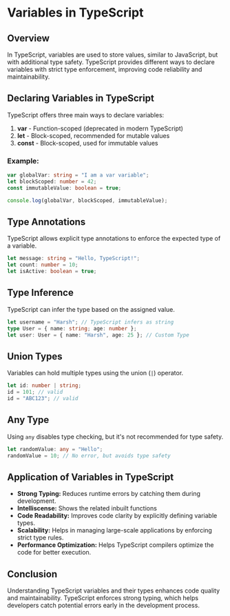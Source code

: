 # Variables in TypeScript

## Overview
In TypeScript, variables are used to store values, similar to JavaScript, but with additional type safety. TypeScript provides different ways to declare variables with strict type enforcement, improving code reliability and maintainability.

## Declaring Variables in TypeScript
TypeScript offers three main ways to declare variables:

1. **var** - Function-scoped (deprecated in modern TypeScript)
2. **let** - Block-scoped, recommended for mutable values
3. **const** - Block-scoped, used for immutable values

### Example:
```typescript
var globalVar: string = "I am a var variable";
let blockScoped: number = 42;
const immutableValue: boolean = true;

console.log(globalVar, blockScoped, immutableValue);
```

## Type Annotations
TypeScript allows explicit type annotations to enforce the expected type of a variable.

```typescript
let message: string = "Hello, TypeScript!";
let count: number = 10;
let isActive: boolean = true;
```

## Type Inference
TypeScript can infer the type based on the assigned value.

```typescript
let username = "Harsh"; // TypeScript infers as string
type User = { name: string; age: number };
let user: User = { name: "Harsh", age: 25 }; // Custom Type
```

## Union Types
Variables can hold multiple types using the union (`|`) operator.

```typescript
let id: number | string;
id = 101; // valid
id = "ABC123"; // valid
```

## Any Type
Using `any` disables type checking, but it's not recommended for type safety.

```typescript
let randomValue: any = "Hello";
randomValue = 10; // No error, but avoids type safety
```

## Application of Variables in TypeScript
- **Strong Typing:** Reduces runtime errors by catching them during development.
- **Intelliscense:** Shows the related inbuilt functions
- **Code Readability:** Improves code clarity by explicitly defining variable types.
- **Scalability:** Helps in managing large-scale applications by enforcing strict type rules.
- **Performance Optimization:** Helps TypeScript compilers optimize the code for better execution.

## Conclusion
Understanding TypeScript variables and their types enhances code quality and maintainability. TypeScript enforces strong typing, which helps developers catch potential errors early in the development process.
